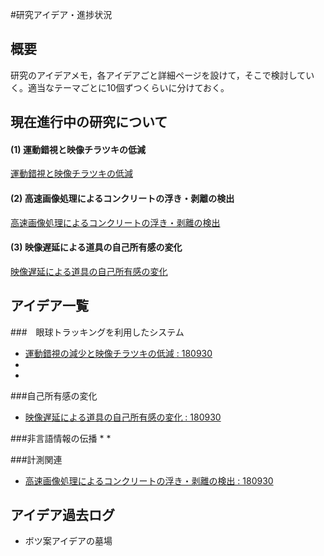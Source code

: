 #研究アイデア・進捗状況

## 概要
研究のアイデアメモ，各アイデアごと詳細ページを設けて，そこで検討していく。適当なテーマごとに10個ずつくらいに分けておく。

## 現在進行中の研究について

#### (1) 運動錯視と映像チラツキの低減
[運動錯視と映像チラツキの低減](MovingIllusion)

#### (2) 高速画像処理によるコンクリートの浮き・剥離の検出
[高速画像処理によるコンクリートの浮き・剥離の検出](Concrete-IR)

#### (3) 映像遅延による道具の自己所有感の変化
[映像遅延による道具の自己所有感の変化](Sense-of-OwnerShip)

## アイデア一覧

###　眼球トラッキングを利用したシステム

* [運動錯視の減少と映像チラツキの低減 : 180930](MovingIllusion)
* 
* 

###自己所有感の変化
* [映像遅延による道具の自己所有感の変化 : 180930](Sense-of-OwnerShip)

###非言語情報の伝播
* 
* 

###計測関連
* [高速画像処理によるコンクリートの浮き・剥離の検出 : 180930](Concrete-IR)

## アイデア過去ログ
* ボツ案アイデアの墓場